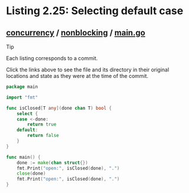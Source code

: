 # Listing 2.25: Selecting default case

## [concurrency](https://github.com/inancgumus/gobyexample/blob/38251e02da17e27dc114b2031959589b0fc57e04/concurrency) / [nonblocking](https://github.com/inancgumus/gobyexample/blob/38251e02da17e27dc114b2031959589b0fc57e04/concurrency/nonblocking) / [main.go](https://github.com/inancgumus/gobyexample/blob/38251e02da17e27dc114b2031959589b0fc57e04/concurrency/nonblocking/main.go)

> [!TIP]
> Each listing corresponds to a commit.
>
> Click the links above to see the file and its directory in their original locations and state as they were at the time of the commit.

```go
package main

import "fmt"

func isClosed[T any](done chan T) bool {
	select {
	case <-done:
		return true
	default:
		return false
	}
}

func main() {
	done := make(chan struct{})
	fmt.Print("open:", isClosed(done), ".")
	close(done)
	fmt.Print("open:", isClosed(done), ".")
}
```

